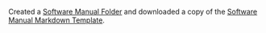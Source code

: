 
Created a [Software Manual Folder](https://emilyblackb.github.io/math5610/Software_Manual) and downloaded a copy of the [Software Manual Markdown Template](https://emilyblackb.github.io/math5610/Software_Manual/Software_Manual).

